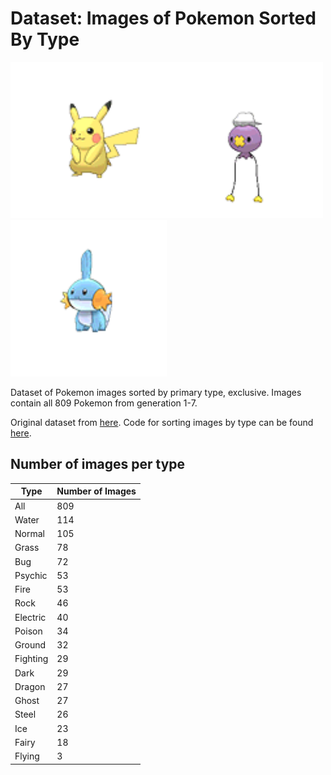 # Dataset: Images of Pokemon Sorted By Type

<img src='all/pikachu.png' width='250' height='250'><img src='all/drifloon.png' width='250' height='250'><img src='all/mudkip.png' width='250' height='250'>

Dataset of Pokemon images sorted by primary type, exclusive. Images contain all 809 Pokemon from generation 1-7.

Original dataset from [here](https://www.kaggle.com/vishalsubbiah/pokemon-images-and-types). Code for sorting images by type can be found [here](https://github.com/rileynwong/sort-pokemon-images-by-type).

## Number of images per type

|Type |Number of Images|
|-------------|-------------|
|All|809|
|Water|114|
|Normal|105|
|Grass|78|
|Bug|72|
|Psychic|53|
|Fire|53|
|Rock|46|
|Electric|40|
|Poison|34|
|Ground|32|
|Fighting|29|
|Dark|29|
|Dragon|27|
|Ghost|27|
|Steel|26|
|Ice|23|
|Fairy|18|
|Flying|3|
